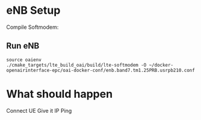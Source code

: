 # eNB Setup
Compile Softmodem:


## Run eNB
```
source oaienv
./cmake_targets/lte_build_oai/build/lte-softmodem -O ~/docker-openairinterface-epc/oai-docker-conf/enb.band7.tm1.25PRB.usrpb210.conf
```

# What should happen
Connect UE
Give it IP
Ping

